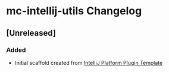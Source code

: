 <!-- Keep a Changelog guide -> https://keepachangelog.com -->

# mc-intellij-utils Changelog

## [Unreleased]
### Added
- Initial scaffold created from [IntelliJ Platform Plugin Template](https://github.com/JetBrains/intellij-platform-plugin-template)
